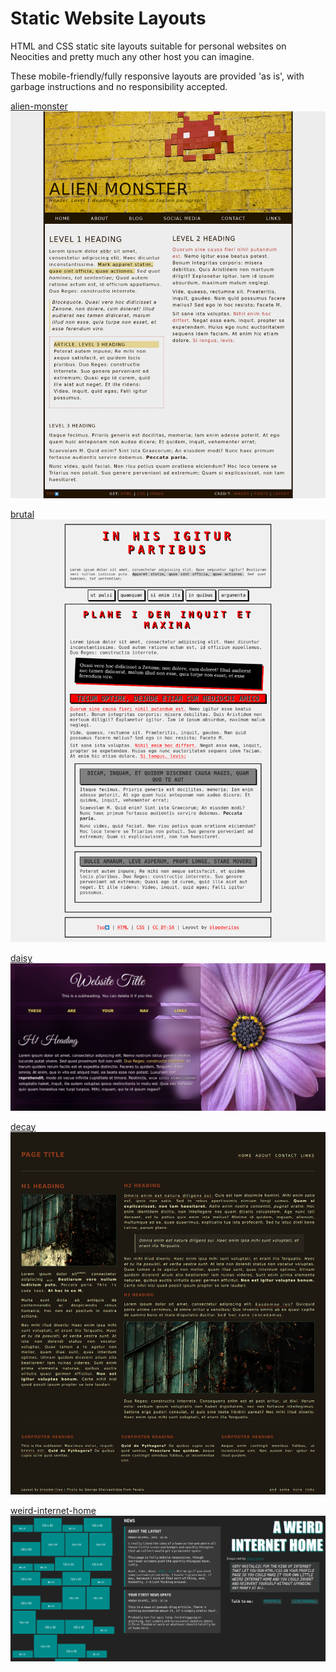 # Static Website Layouts

HTML and CSS static site layouts suitable for personal websites on Neocities and pretty much any other host you can imagine.

These mobile-friendly/fully responsive layouts are provided 'as is', with garbage instructions and no responsibility accepted. 

[alien-monster](alien-monster/index.html)  
![alien-monster](alien-monster/screenshot.png)

[brutal](brutal/index.html)  
![brutal](brutal/screenshot.png)

[daisy](daisy/index.html)  
![daisy](daisy/screenshot.png)

[decay](decay/index.html)  
![decay](decay/screenshot.png)

[weird-internet-home](index.html)  
![weird-internet-home](weird-internet-home/screenshot.png)
